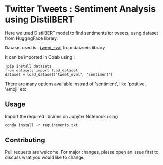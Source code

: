 # Twitter Tweets : Sentiment Analysis using DistilBERT

Here we used DistilBERT model to find sentiments for tweets, using dataset from HuggingFace library. 

Dataset used is : [tweet_eval](https://huggingface.co/datasets/tweet_eval) from datasets library

It can be imported in Colab using :
```
!pip install datasets
from datasets import load_dataset
dataset = load_dataset("tweet_eval", "sentiment")
```
There are many options available instead of 'sentiment', like 'positive', 'emoji' etc

## Usage
Import the required libraries on Jupyter Notebook using
```
conda install -r requirements.txt
```


## Contributing

Pull requests are welcome. For major changes, please open an issue first to discuss what you would like to change.

